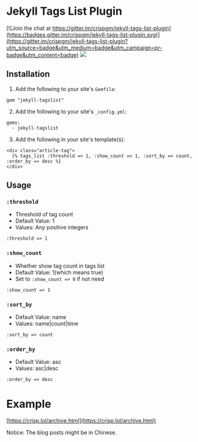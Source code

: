 # Jekyll Tags List Plugin

[![Join the chat at https://gitter.im/crispgm/jekyll-tags-list-plugin](https://badges.gitter.im/crispgm/jekyll-tags-list-plugin.svg)](https://gitter.im/crispgm/jekyll-tags-list-plugin?utm_source=badge&utm_medium=badge&utm_campaign=pr-badge&utm_content=badge)
![](https://img.shields.io/badge/license-MIT-blue.svg)

## Installation

1. Add the following to your site's ```Gemfile```:

```
gem "jekyll-tagslist"
```

2. Add the following to your site's ```_config.yml```:

```
gems:
  - jekyll-tagslist
```

3. Add the following in your site's template(s):

```
<div class="article-tag">
  {% tags_list :threshold => 1, :show_count => 1, :sort_by => count, :order_by => desc %}
</div>
```

## Usage

### ```:threshold```
* Threshold of tag count
* Default Value: 1
* Values: Any positive integers

```:threshold => 1```

### ```:show_count```
* Whether show tag count in tags list
* Default Value: 1(which means true)
* Set to ```:show_count => 0``` if not need

```:show_count => 1```

### ```:sort_by```
* Default Value: name
* Values: name|count|time

```:sort_by => count```

### ```:order_by```
* Default Value: asc
* Values: asc|desc

```:order_by => desc```

# Example

[https://crisp.lol/archive.html](https://crisp.lol/archive.html)

Notice: The blog posts might be in Chinese.
